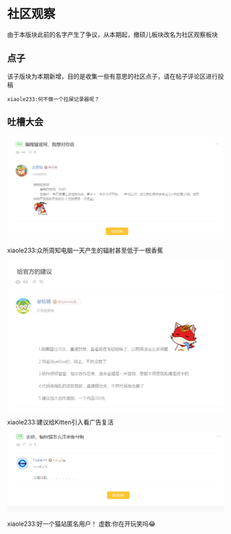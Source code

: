 # 社区观察
由于本版块此前的名字产生了争议，从本期起，撤硕儿板块改名为社区观察板块
## 点子
该子版块为本期新增，目的是收集一些有意思的社区点子，请在帖子评论区进行投稿
```
xiaole233:何不做一个拉屎记录器呢？
```

## 吐槽大会
![img](./assets/toliet-1.png)

xiaole233:众所周知电脑一天产生的辐射甚至低于一根香蕉

![img](./assets/toliet-2.png)

xiaole233:建议给Kitten引入看广告复活

![img](./assets/toliet-3.PNG)

xiaole233:好一个猫站匿名用户！
虚数:你在开玩笑吗😂